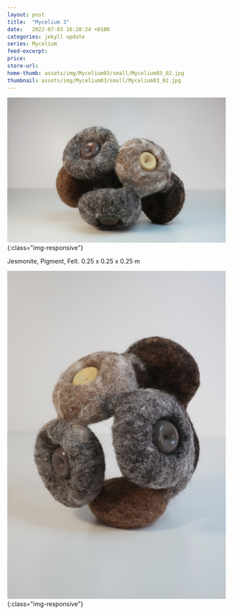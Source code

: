 ```yaml
---
layout: post
title:  "Mycelium 3"
date:   2022-07-03 16:28:24 +0100
categories: jekyll update
series: Mycelium
feed-excerpt:
price: 
store-url:
home-thumb: assets/img/Mycelium03/small/Mycelium03_02.jpg
thumbnail: assets/img/Mycelium03/small/Mycelium03_02.jpg
---
```

![Mycelium 3 Sculpture](/assets/img/Mycelium03/Mycelium03_01.jpg){:class="img-responsive"}

Jesmonite, Pigment, Felt. 0.25 x 0.25 x 0.25 m

![Mycelium 3 Sculpture](/assets/img/Mycelium03/Mycelium03_02.jpg){:class="img-responsive"}